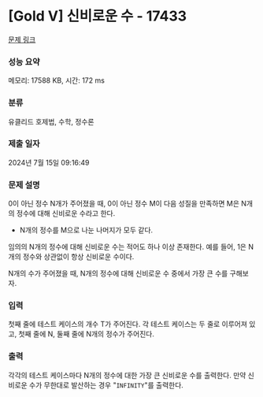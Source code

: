 # [Gold V] 신비로운 수 - 17433 

[문제 링크](https://www.acmicpc.net/problem/17433) 

### 성능 요약

메모리: 17588 KB, 시간: 172 ms

### 분류

유클리드 호제법, 수학, 정수론

### 제출 일자

2024년 7월 15일 09:16:49

### 문제 설명

<p>0이 아닌 정수 N개가 주어졌을 때, 0이 아닌 정수 M이 다음 성질을 만족하면 M은 N개의 정수에 대해 신비로운 수라고 한다.</p>

<ul>
	<li>N개의 정수를 M으로 나눈 나머지가 모두 같다.</li>
</ul>

<p>임의의 N개의 정수에 대해 신비로운 수는 적어도 하나 이상 존재한다. 예를 들어, 1은 N개의 정수와 상관없이 항상 신비로운 수이다.</p>

<p>N개의 수가 주어졌을 때, N개의 정수에 대해 신비로운 수 중에서 가장 큰 수를 구해보자.</p>

### 입력 

 <p>첫째 줄에 테스트 케이스의 개수 T가 주어진다. 각 테스트 케이스는 두 줄로 이루어져 있고, 첫째 줄에 N, 둘째 줄에 N개의 정수가 주어진다.</p>

### 출력 

 <p>각각의 테스트 케이스마다 N개의 정수에 대한 가장 큰 신비로운 수를 출력한다. 만약 신비로운 수가 무한대로 발산하는 경우 "<code>INFINITY</code>"를 출력한다.</p>

